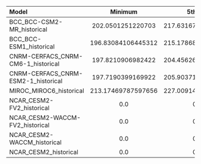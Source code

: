 Model | Minimum | 5th pct | Median | 95th pct | Maximum
 :-- |  :--:  |  :--:  |  :--:  |  :--:  |  :--: 
BCC_BCC-CSM2-MR_historical | 202.0501251220703 | 217.63167190551758 | 254.43653106689453 | 271.98915710449216 | 273.1600036621094
BCC_BCC-ESM1_historical | 196.83084106445312 | 215.17868041992188 | 253.92726516723633 | 271.9432205200195 | 273.1600036621094
CNRM-CERFACS_CNRM-CM6-1_historical | 197.8210906982422 | 204.45626068115234 | 253.00160598754883 | 272.93903808593745 | 273.1600036621094
CNRM-CERFACS_CNRM-ESM2-1_historical | 197.7190399169922 | 205.90371131896973 | 254.99455642700195 | 273.09832763671875 | 273.1600036621094
MIROC_MIROC6_historical | 213.17469787597656 | 227.00914306640624 | 256.92498779296875 | 272.8018402099609 | 273.1499938964844
NCAR_CESM2-FV2_historical | 0.0 | 0.0 | 9.999999616903162e+35 | 9.999999616903162e+35 | 9.999999616903162e+35
NCAR_CESM2-WACCM-FV2_historical | 0.0 | 0.0 | 9.999999616903162e+35 | 9.999999616903162e+35 | 9.999999616903162e+35
NCAR_CESM2-WACCM_historical | 0.0 | 0.0 | 9.999999616903162e+35 | 9.999999616903162e+35 | 9.999999616903162e+35
NCAR_CESM2_historical | 0.0 | 0.0 | 9.999999616903162e+35 | 9.999999616903162e+35 | 9.999999616903162e+35
